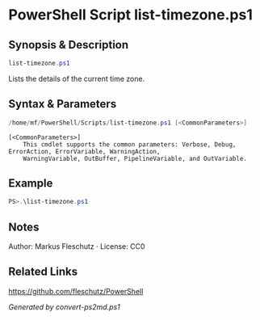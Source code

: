 # PowerShell Script list-timezone.ps1

## Synopsis & Description
```powershell
list-timezone.ps1
```

Lists the details of the current time zone.

## Syntax & Parameters
```powershell
/home/mf/PowerShell/Scripts/list-timezone.ps1 [<CommonParameters>]
```

```
[<CommonParameters>]
    This cmdlet supports the common parameters: Verbose, Debug, ErrorAction, ErrorVariable, WarningAction, 
    WarningVariable, OutBuffer, PipelineVariable, and OutVariable.
```

## Example
```powershell
PS>.\list-timezone.ps1
```


## Notes
Author: Markus Fleschutz · License: CC0

## Related Links
https://github.com/fleschutz/PowerShell

*Generated by convert-ps2md.ps1*
